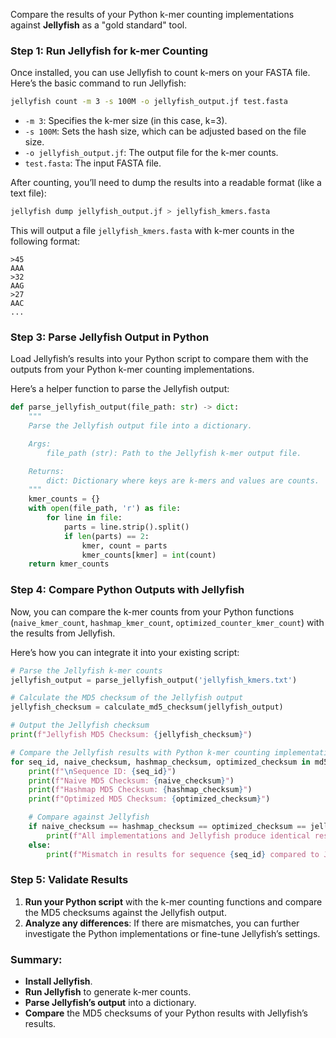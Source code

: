 Compare the results of your Python k-mer counting implementations against **Jellyfish** as a "gold standard" tool.

### Step 1: Run Jellyfish for k-mer Counting
Once installed, you can use Jellyfish to count k-mers on your FASTA file. Here’s the basic command to run Jellyfish:

```bash
jellyfish count -m 3 -s 100M -o jellyfish_output.jf test.fasta
```

- `-m 3`: Specifies the k-mer size (in this case, k=3).
- `-s 100M`: Sets the hash size, which can be adjusted based on the file size.
- `-o jellyfish_output.jf`: The output file for the k-mer counts.
- `test.fasta`: The input FASTA file.

After counting, you’ll need to dump the results into a readable format (like a text file):

```bash
jellyfish dump jellyfish_output.jf > jellyfish_kmers.fasta
```

This will output a file `jellyfish_kmers.fasta` with k-mer counts in the following format:
```
>45
AAA
>32
AAG
>27
AAC
...
```

### Step 3: Parse Jellyfish Output in Python
Load Jellyfish’s results into your Python script to compare them with the outputs from your Python k-mer counting implementations.

Here’s a helper function to parse the Jellyfish output:

```python
def parse_jellyfish_output(file_path: str) -> dict:
    """
    Parse the Jellyfish output file into a dictionary.

    Args:
        file_path (str): Path to the Jellyfish k-mer output file.

    Returns:
        dict: Dictionary where keys are k-mers and values are counts.
    """
    kmer_counts = {}
    with open(file_path, 'r') as file:
        for line in file:
            parts = line.strip().split()
            if len(parts) == 2:
                kmer, count = parts
                kmer_counts[kmer] = int(count)
    return kmer_counts
```

### Step 4: Compare Python Outputs with Jellyfish
Now, you can compare the k-mer counts from your Python functions (`naive_kmer_count`, `hashmap_kmer_count`, `optimized_counter_kmer_count`) with the results from Jellyfish.

Here’s how you can integrate it into your existing script:

```python
# Parse the Jellyfish k-mer counts
jellyfish_output = parse_jellyfish_output('jellyfish_kmers.txt')

# Calculate the MD5 checksum of the Jellyfish output
jellyfish_checksum = calculate_md5_checksum(jellyfish_output)

# Output the Jellyfish checksum
print(f"Jellyfish MD5 Checksum: {jellyfish_checksum}")

# Compare the Jellyfish results with Python k-mer counting implementations
for seq_id, naive_checksum, hashmap_checksum, optimized_checksum in md5_checksums:
    print(f"\nSequence ID: {seq_id}")
    print(f"Naive MD5 Checksum: {naive_checksum}")
    print(f"Hashmap MD5 Checksum: {hashmap_checksum}")
    print(f"Optimized MD5 Checksum: {optimized_checksum}")

    # Compare against Jellyfish
    if naive_checksum == hashmap_checksum == optimized_checksum == jellyfish_checksum:
        print(f"All implementations and Jellyfish produce identical results for sequence {seq_id}!")
    else:
        print(f"Mismatch in results for sequence {seq_id} compared to Jellyfish.")
```

### Step 5: Validate Results
1. **Run your Python script** with the k-mer counting functions and compare the MD5 checksums against the Jellyfish output.
2. **Analyze any differences**: If there are mismatches, you can further investigate the Python implementations or fine-tune Jellyfish’s settings.

### Summary:
- **Install Jellyfish**.
- **Run Jellyfish** to generate k-mer counts.
- **Parse Jellyfish’s output** into a dictionary.
- **Compare** the MD5 checksums of your Python results with Jellyfish’s results.
